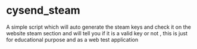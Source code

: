 # cysend_steam
A simple script which will auto generate the steam keys and check it on the website steam section and will tell you if it is a valid key or not , this is just for educational purpose and as a web test application
